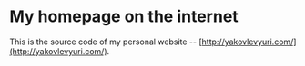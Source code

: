 My homepage on the internet
======================

This is the source code of my personal website -- [http://yakovlevyuri.com/](http://yakovlevyuri.com/).